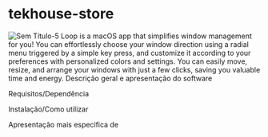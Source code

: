 # tekhouse-store
![Sem Título-5](https://github.com/william-frst/trabalho-final-lp/assets/94905269/47576320-03df-48b5-bdba-25b2e50c7e35)
Loop is a macOS app that simplifies window management for you! You can effortlessly choose your window direction using a radial menu triggered by a simple key press, and customize it according to your preferences with personalized colors and settings. You can easily move, resize, and arrange your windows with just a few clicks, saving you valuable time and energy.
Descrição geral e apresentação do software

Requisitos/Dependência

Instalação/Como utilizar

Apresentação mais especifica de 

